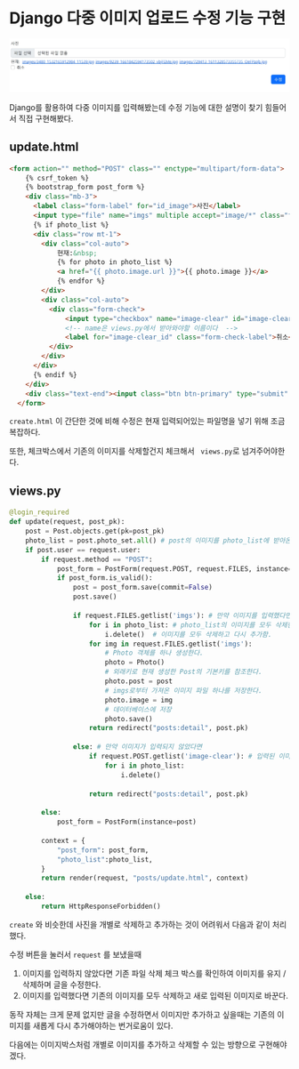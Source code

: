 # Django 다중 이미지 업로드 수정 기능 구현



![](./images/다중이미지수정기능.jpg)

Django를 활용하여 다중 이미지를 입력해봤는데 수정 기능에 대한 설명이 찾기 힘들어서 직접 구현해봤다.









## update.html

```html
<form action="" method="POST" class="" enctype="multipart/form-data">
    {% csrf_token %}
    {% bootstrap_form post_form %}
    <div class="mb-3">
      <label class="form-label" for="id_image">사진</label>
      <input type="file" name="imgs" multiple accept="image/*" class="form-control" id="id_image">
      {% if photo_list %}
      <div class="row mt-1">
        <div class="col-auto">
            현재:&nbsp;
            {% for photo in photo_list %}
            <a href="{{ photo.image.url }}">{{ photo.image }}</a>
            {% endfor %}
        </div>
        <div class="col-auto">
          <div class="form-check">
              <input type="checkbox" name="image-clear" id="image-clear_id" class="form-check-input">
              <!-- name은 views.py에서 받아와야할 이름이다  -->
              <label for="image-clear_id" class="form-check-label">취소</label>
          </div>
        </div>
      </div>
      {% endif %}
    </div>
    <div class="text-end"><input class="btn btn-primary" type="submit" value="수정"></div>
  </form>
```



`create.html` 이 간단한 것에 비해 수정은 현재 입력되어있는 파일명을 넣기 위해 조금 복잡하다.

또한, 체크박스에서 기존의 이미지를 삭제할건지 체크해서 ` views.py`로 넘겨주어야한다.



## views.py

```python
@login_required
def update(request, post_pk):
    post = Post.objects.get(pk=post_pk)
    photo_list = post.photo_set.all() # post의 이미지를 photo_list에 받아온다.
    if post.user == request.user:
        if request.method == "POST":
            post_form = PostForm(request.POST, request.FILES, instance=post)
            if post_form.is_valid():
                post = post_form.save(commit=False)
                post.save()

                if request.FILES.getlist('imgs'): # 만약 이미지를 입력했다면
                    for i in photo_list: # photo_list의 이미지를 모두 삭제한다.
                        i.delete()  # 이미지를 모두 삭제하고 다시 추가함.
                    for img in request.FILES.getlist('imgs'): 
                        # Photo 객체를 하나 생성한다.
                        photo = Photo()
                        # 외래키로 현재 생성한 Post의 기본키를 참조한다.
                        photo.post = post
                        # imgs로부터 가져온 이미지 파일 하나를 저장한다.
                        photo.image = img
                        # 데이터베이스에 저장
                        photo.save()
                    return redirect("posts:detail", post.pk)

                else: # 만약 이미지가 입력되지 않았다면
                    if request.POST.getlist('image-clear'): # 입력된 이미지를 삭제할건지 체크여부 확인
                        for i in photo_list:
                            i.delete()                        

                    return redirect("posts:detail", post.pk)

        else:
            post_form = PostForm(instance=post)

        context = {
            "post_form": post_form,
            "photo_list":photo_list,
        }
        return render(request, "posts/update.html", context)

    else:
        return HttpResponseForbidden()
```



`create` 와 비슷한데 사진을 개별로 삭제하고 추가하는 것이 어려워서 다음과 같이 처리했다.

수정 버튼을 눌러서 `request` 를 보냈을때

1. 이미지를 입력하지 않았다면 기존 파일 삭제 체크 박스를 확인하여 이미지를 유지 / 삭제하며 글을 수정한다.
2. 이미지를 입력했다면 기존의 이미지를 모두 삭제하고 새로 입력된 이미지로 바꾼다.



동작 자체는 크게 문제 없지만 글을 수정하면서 이미지만 추가하고 싶을때는 기존의 이미지를 새롭게 다시 추가해야하는 번거로움이 있다.

다음에는 이미지박스처럼 개별로 이미지를 추가하고 삭제할 수 있는 방향으로 구현해야겠다.